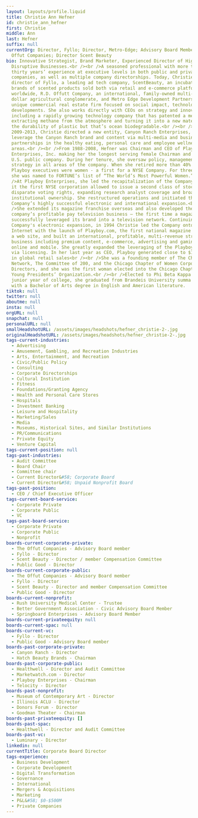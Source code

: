 ```yaml
---
layout: layouts/profile.liquid
title: Christie Ann Hefner
id: christie_ann_hefner
first: Christie
middle: Ann
last: Hefner
suffix: null
currentOrg: Director, Fyllo; Director, Metro-Edge; Advisory Board Member, The
  Offut Companies; Director Scent Beauty
bio: Innovative Strategist, Brand Marketer, Experienced Director of High Growth
  Disruptive Businesses.<br /><br />A seasoned professional with more than
  thirty years’ experience at executive levels in both public and private
  companies, as well as multiple company directorships. Today, Christie is a
  director of Fyllo, a leading ad tech company, ScentBeauty, an incubator for
  brands of scented products sold both via retail and e-commerce platforms
  worldwide, R.D. Offutt Company, an international, family-owned multi-billion
  dollar agricultural conglomerate, and Metro Edge Development Partners, a
  unique commercial real estate firm focused on social impact, technology-driven
  developments. She also works directly with CEOs on strategy and innovation,
  including a rapidly growing technology company that has patented a method of
  extracting methane from the atmosphere and turning it into a new material with
  the durability of plastic but that’s ocean biodegradable.<br /><br />From
  2009-2013, Christie directed a new entity, Canyon Ranch Enterprises, to
  leverage the Canyon Ranch brand and content via multi-media and business
  partnerships in the healthy eating, personal care and employee wellness
  areas.<br /><br />From 1988-2008, Hefner was Chairman and CEO of Playboy
  Enterprises, Inc. making her the longest serving female Chairman and CEO of a
  U.S. public company. During her tenure, she oversaw policy, management and
  strategy in all areas of the company. When she retired more than 40% of
  Playboy executives were women - a first for a NYSE Company. For three years
  she was named to FORTUNE’s list of “The World’s Most Powerful Women.”<br /><br
  />At Playboy Enterprises, she led the recapitalization of the Company, making
  it the first NYSE corporation allowed to issue a second class of stock with
  disparate voting rights, expanding research analyst coverage and broadening
  institutional ownership. She restructured operations and initiated the
  Company’s highly successful electronic and international expansion.<br /><br
  />She extended its magazine franchise overseas and also developed the
  company’s profitable pay television business — the first time a magazine
  successfully leveraged its brand into a television network. Continuing the
  Company's electronic expansion, in 1994 Christie led the Company onto the
  Internet with the launch of Playboy.com, the first national magazine to launch
  a web site, and built an international, profitable, multi-revenue stream
  business including premium content, e-commerce, advertising and gaming, both
  online and mobile. She greatly expanded the leveraging of the Playboy brand
  via licensing. In her last year as CEO, Playboy generated close to $1 billion
  in global retail sales<br /><br />She was a founding member of The Chicago
  Network, The Committee of 200, and the Chicago Chapter of Women Corporate
  Directors, and she was the first woman elected into the Chicago Chapter of the
  Young Presidents’ Organization.<br /><br />Elected to Phi Beta Kappa in her
  junior year of college, she graduated from Brandeis University summa cum laude
  with a Bachelor of Arts degree in English and American literature.
tiktok: null
twitter: null
aboutme: null
insta: null
orgURL: null
snapchat: null
personalURL: null
smallHeadshotURL: /assets/images/headshots/hefner_christie-2-.jpg
originalHeadshotURL: /assets/images/headshots/hefner_christie-2-.jpg
tags-current-industries:
  - Advertising
  - Amusement, Gambling, and Recreation Industries
  - Arts, Entertainment, and Recreation
  - Civic/Public Policy
  - Consulting
  - Corporate Directorships
  - Cultural Institution
  - Fitness
  - Foundations/Granting Agency
  - Health and Personal Care Stores
  - Hospitals
  - Investment Banking
  - Leisure and Hospitality
  - Marketing/Sales
  - Media
  - Museums, Historical Sites, and Similar Institutions
  - PR/Communications
  - Private Equity
  - Venture Capital
tags-current-position: null
tags-past-industries:
  - Audit Committee
  - Board Chair
  - Committee chair
  - Current Director&#58; Corporate Board
  - Current Director&#58; Unpaid Nonprofit Board
tags-past-position:
  - CEO / Chief Executive Officer
tags-current-board-service:
  - Corporate Private
  - Corporate Public
  - VC
tags-past-board-service:
  - Corporate Private
  - Corporate Public
  - Nonprofit
boards-current-corporate-private:
  - The Offut Companies - Advisory Board member
  - Fyllo - Director
  - Scent Beauty - Director / member Compensation Committee
  - Public Good - Director
boards-current-corporate-public:
  - The Offut Companies - Advisory Board member
  - Fyllo - Director
  - Scent Beauty - Director and member Compensation Committee
  - Public Good - Director
boards-current-nonprofit:
  - Rush University Medical Center - Trustee
  - Better Government Association - Civic Advisory Board Member
  - Springboard Enterprises - Advisory Board Member
boards-current-privateequity: null
boards-current-spac: null
boards-current-vc:
  - Fyllo - Director
  - Public Good - Advisory Board member
boards-past-corporate-private:
  - Canyon Ranch - Director
  - Hatch Beauty Brands - Chairman
boards-past-corporate-public:
  - Healthwell - Director and Audit Committee
  - Marketwatch.com - Director
  - Playboy Enterprises - Chairman
  - Telocity - Director
boards-past-nonprofit:
  - Museum of Contemporary Art - Director
  - Illinois ACLU - Director
  - Donors Forum - Director
  - Goodman Theater - Chairman
boards-past-privateequity: []
boards-past-spac:
  - Healthwell - Director and Audit Committee
boards-past-vc:
  - Luminary - Director
linkedin: null
currentTitle: Corporate Board Director
tags-experience:
  - Business Development
  - Corporate Development
  - Digital Transformation
  - Governance
  - International
  - Mergers & Acquisitions
  - Marketing
  - P&L&#58; $0-$500M
  - Private Companies
---
```

